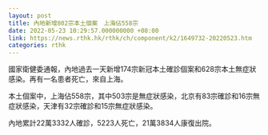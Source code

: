 ```yaml
---
layout: post
title: 內地新增802宗本土個案　上海佔558宗
date: 2022-05-23 10:29:57.000000000 +08:00
link: https://news.rthk.hk/rthk/ch/component/k2/1649732-20220523.htm
categories: rthk
---
```


國家衛健委通報，內地過去一天新增174宗新冠本土確診個案和628宗本土無症狀感染。再有一名患者死亡，來自上海。

本土個案中，上海佔558宗，其中503宗是無症狀感染，北京有83宗確診和16宗無症狀感染，天津有32宗確診和15宗無症狀感染。

內地累計22萬3332人確診，5223人死亡，21萬3834人康復出院。
